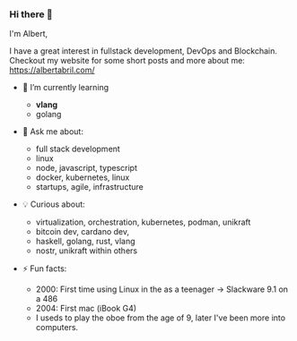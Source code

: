 ### Hi there 👋

I'm Albert, 

I have a great interest in fullstack development, DevOps and Blockchain.
Checkout my website for some short posts and more about me: https://albertabril.com/

- 🌱 I’m currently learning 
  - **vlang**
  - golang
 
- 💬 Ask me about:
  -  full stack development
  -  linux
  -  node, javascript, typescript
  -  docker, kubernetes, linux
  -  startups, agile, infrastructure

- 💡 Curious about: 
  - virtualization, orchestration, kubernetes, podman, unikraft
  - bitcoin dev, cardano dev, 
  - haskell, golang, rust, vlang
  - nostr, unikraft within others

- ⚡ Fun facts: 
  - 2000: First time using Linux in the as a teenager -> Slackware 9.1 on a 486
  - 2004: First mac (iBook G4)
  - I useds to play the oboe from the age of 9, later I've been more into computers.

<!--
**aabril/aabril** is a ✨ _special_ ✨ repository because its `README.md` (this file) appears on your GitHub profile.

Here are some ideas to get you started:

- 🔭 I’m currently working on ...
- 🌱 I’m currently learning ...
- 👯 I’m looking to collaborate on ...
- 🤔 I’m looking for help with ...
- 💬 Ask me about ...
- 📫 How to reach me: ...
- 😄 Pronouns: ...
- ⚡ Fun fact: ...
-->
